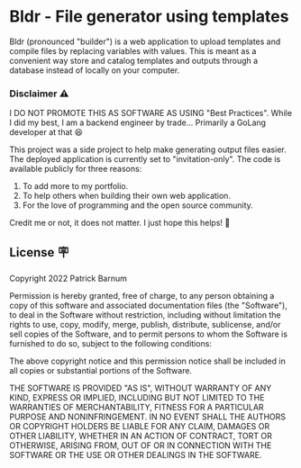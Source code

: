 # Bldr - File generator using templates

Bldr (pronounced "builder") is a web application to upload templates and compile files by replacing variables with values. This is meant as a convenient way store and catalog templates and outputs through a database instead of locally on your computer.

### Disclaimer :warning:

I DO NOT PROMOTE THIS AS SOFTWARE AS USING "Best Practices". While I did my best, I am a backend engineer by trade... Primarily a GoLang developer at that :laughing:

This project was a side project to help make generating output files easier. The deployed application is currently set to "invitation-only". The code is available publicly for three reasons:
1. To add more to my portfolio.
2. To help others when building their own web application.
3. For the love of programming and the open source community.

Credit me or not, it does not matter. I just hope this helps! :slightly_smiling_face:

## License :placard:
Copyright 2022 Patrick Barnum

Permission is hereby granted, free of charge, to any person obtaining a copy of this software and associated documentation files (the "Software"), to deal in the Software without restriction, including without limitation the rights to use, copy, modify, merge, publish, distribute, sublicense, and/or sell copies of the Software, and to permit persons to whom the Software is furnished to do so, subject to the following conditions:

The above copyright notice and this permission notice shall be included in all copies or substantial portions of the Software.

THE SOFTWARE IS PROVIDED "AS IS", WITHOUT WARRANTY OF ANY KIND, EXPRESS OR IMPLIED, INCLUDING BUT NOT LIMITED TO THE WARRANTIES OF MERCHANTABILITY, FITNESS FOR A PARTICULAR PURPOSE AND NONINFRINGEMENT. IN NO EVENT SHALL THE AUTHORS OR COPYRIGHT HOLDERS BE LIABLE FOR ANY CLAIM, DAMAGES OR OTHER LIABILITY, WHETHER IN AN ACTION OF CONTRACT, TORT OR OTHERWISE, ARISING FROM, OUT OF OR IN CONNECTION WITH THE SOFTWARE OR THE USE OR OTHER DEALINGS IN THE SOFTWARE.
